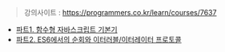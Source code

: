 > 강의사이트 : https://programmers.co.kr/learn/courses/7637

- [파트1. 함수형 자바스크립트 기본기](파트1.-함수형-자바스크립트-기본기)
- [파트2. ES6에서의 순회와 이터러블/이터레이터 프로토콜](파트2.-ES6에서의-순회와-이터러블-이터레이터-프로토콜)